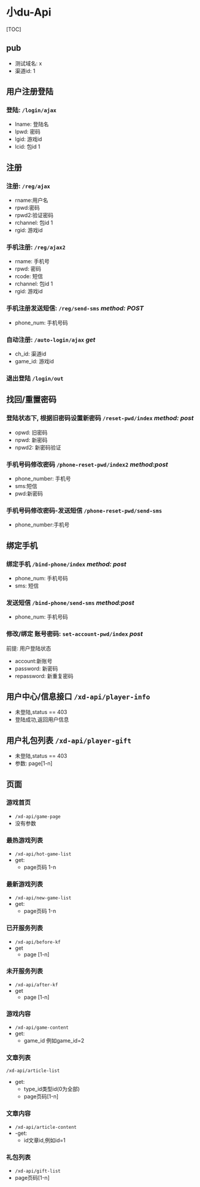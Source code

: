 # 小du-Api

[TOC]

## pub

- 测试域名: x
- 渠道id: 1

## 用户注册登陆

### 登陆:  `/login/ajax`

- lname: 登陆名
- lpwd: 密码
- lgid: 游戏id
- lcid: 包id 1

## 注册

### 注册:  `/reg/ajax`
- rname:用户名
- rpwd:密码
- rpwd2:验证密码
- rchannel: 包id 1
- rgid: 游戏id 

### 手机注册: `/reg/ajax2`

- rname: 手机号
- rpwd: 密码
- rcode: 短信
- rchannel: 包id 1
- rgid: 游戏id

### 手机注册发送短信: `/reg/send-sms` _method: POST_

- phone_num: 手机号码


### 自动注册: `/auto-login/ajax` _get_

- ch_id: 渠道id
- game_id: 游戏id


### 退出登陆 `/login/out`

## 找回/重置密码

### 登陆状态下, 根据旧密码设置新密码 `/reset-pwd/index` _method: post_

- opwd: 旧密码
- npwd: 新密码
- npwd2: 新密码验证


### 手机号码修改密码 `/phone-reset-pwd/index2` _method:post_

- phone_number: 手机号
- sms:短信
- pwd:新密码

### 手机号码修改密码-发送短信 `/phone-reset-pwd/send-sms`

- phone_number:手机号

## 绑定手机

### 绑定手机  `/bind-phone/index` _method: post_


- phone_num: 手机号码
- sms: 短信

### 发送短信 `/bind-phone/send-sms` _method:post_

- phone_num: 手机号码


### 修改/绑定 账号密码: `set-account-pwd/index` _post_
前提: 用户登陆状态
- account:新账号
- password: 新密码
- repassword: 新重复密码


## 用户中心/信息接口 `/xd-api/player-info`

- 未登陆,status == 403
- 登陆成功,返回用户信息

## 用户礼包列表 `/xd-api/player-gift`

- 未登陆,status == 403
- 参数: page[1-n]

## 页面

### 游戏首页
- `/xd-api/game-page`	
- 没有参数

### 最热游戏列表
- `/xd-api/hot-game-list` 
- get: 
    - page页码 1-n

### 最新游戏列表
- `/xd-api/new-game-list` 
- get: 
    - page页码 1-n

### 已开服务列表
- `/xd-api/before-kf`
- get
    - page [1-n] 
     
### 未开服务列表
- `/xd-api/after-kf`
- get
    - page [1-n] 

### 游戏内容
- `/xd-api/game-content`
- get: 
    - game_id 例如game_id=2

### 文章列表
`/xd-api/article-list` 
- get: 
    - type_id类型id(0为全部)
    - page页码[1-n] 

### 文章内容
- `/xd-api/article-content` 
- -get: 
    - id文章id,例如id=1

### 礼包列表
- `/xd-api/gift-list`
- page页码[1-n]